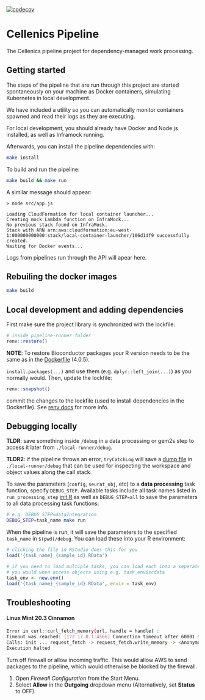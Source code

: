 [![codecov](https://codecov.io/gh/hms-dbmi-cellenics/pipeline/branch/master/graph/badge.svg?token=kQ19q1EenW)](https://codecov.io/gh/hms-dbmi-cellenics/pipeline)
# Cellenics Pipeline

The Cellenics pipeline project for dependency-managed work processing.

## Getting started

The steps of the pipeline that are run through this project are started
spontaneously on your machine as Docker containers, simulating Kubernetes
in local development.

We have included a utility so you can automatically monitor containers spawned
and read their logs as they are executing.

For local development, you should already have Docker and Node.js installed, as well as
Inframock running.

Afterwards, you can install the pipeline dependencies with:

```bash
make install
```

To build and run the pipeline:

```bash
make build && make run
```

A similar message should appear:

```
> node src/app.js

Loading CloudFormation for local container launcher...
Creating mock Lambda function on InfraMock...
No previous stack found on InfraMock.
Stack with ARN arn:aws:cloudformation:eu-west-1:000000000000:stack/local-container-launcher/106d1df9 successfully created.
Waiting for Docker events...
```

Logs from pipelines run through the API will apear here.

## Rebuiling the docker images

```bash
make build
```

## Local development and adding dependencies

First make sure the project library is synchronized with the lockfile:

```R
# inside pipeline-runner folder
renv::restore()
```

**NOTE**: To restore Bioconductor packages your R version needs to be the same as in the [Dockerfile](pipeline-runner/Dockerfile) (4.0.5).

`install.packages(...)` and use them (e.g. `dplyr::left_join(...)`) as you normally would. Then, update the lockfile:

```R
renv::snapshot()
```

commit the changes to the lockfile (used to install dependencies in the Dockerfile). See [renv docs](https://rstudio.github.io/renv/) for more info.



## Debugging locally

**TLDR**: save something inside `/debug` in a data processing or gem2s step to
 access it later from `./local-runner/debug`.

 **TLDR2**: if the pipeline throws an error, `tryCatchLog` will save a [dump file](https://github.com/aryoda/tryCatchLog#how-do-i-perform-a-post-mortem-analysis-of-my-crashed-r-script) in  `./local-runner/debug` that can be used for inspecting the workspace and object values along the call stack.

To save the parameters (`config`, `seurat_obj`, etc) to a **data processing** task function, specify `DEBUG_STEP`.
Available tasks include all task names listed in `run_processing_step` [init.R](pipeline-runner/init.R#L69) as well as `DEBUG_STEP=all` 
to save the parameters to all data processing task functions:

```bash
# e.g. DEBUG_STEP=dataIntegration
DEBUG_STEP=task_name make run
```

When the pipeline is run, it will save the parameters to the specified `task_name` in `$(pwd)/debug`. You
can load these into your R environment:

```R
# clicking the file in RStudio does this for you
load('{task_name}_{sample_id}.RData')

# if you need to load multiple tasks, you can load each into a seperate environment
# you would when access objects using e.g. task_env$scdata
task_env <- new.env()
load('{task_name}_{sample_id}.RData', envir = task_env)
```

## Troubleshooting

#### Linux Mint 20.3 Cinnamon
```bash
Error in curl::curl_fetch_memory(url, handle = handle) : 
Timeout was reached: [172.17.0.1:4566] Connection timeout after 60001 ms
Calls: init ... request_fetch -> request_fetch.write_memory -> <Anonymous>
Execution halted
```
Turn off firewall or allow incoming traffic. This would allow AWS to send packages to the pipeline, which would otherwise be blocked by the firewall.

1. Open *Firewall Configuration* from the Start Menu.
2. Select **Allow** in the **Outgoing** dropdown menu (Alternatively, set **Status** to OFF). 

